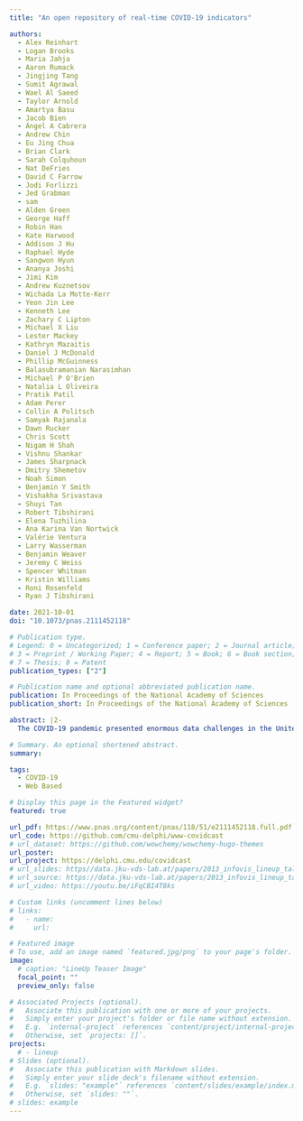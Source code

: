 ```yaml
---
title: "An open repository of real-time COVID-19 indicators"

authors:
  - Alex Reinhart
  - Logan Brooks
  - Maria Jahja
  - Aaron Rumack
  - Jingjing Tang
  - Sumit Agrawal
  - Wael Al Saeed
  - Taylor Arnold
  - Amartya Basu
  - Jacob Bien
  - Ángel A Cabrera
  - Andrew Chin
  - Eu Jing Chua
  - Brian Clark
  - Sarah Colquhoun
  - Nat DeFries
  - David C Farrow
  - Jodi Forlizzi
  - Jed Grabman
  - sam
  - Alden Green
  - George Haff
  - Robin Han
  - Kate Harwood
  - Addison J Hu
  - Raphael Hyde
  - Sangwon Hyun
  - Ananya Joshi
  - Jimi Kim
  - Andrew Kuznetsov
  - Wichada La Motte-Kerr
  - Yeon Jin Lee
  - Kenneth Lee
  - Zachary C Lipton
  - Michael X Liu
  - Lester Mackey
  - Kathryn Mazaitis
  - Daniel J McDonald
  - Phillip McGuinness
  - Balasubramanian Narasimhan
  - Michael P O'Brien
  - Natalia L Oliveira
  - Pratik Patil
  - Adam Perer
  - Collin A Politsch
  - Samyak Rajanala
  - Dawn Rucker
  - Chris Scott
  - Nigam H Shah
  - Vishnu Shankar
  - James Sharpnack
  - Dmitry Shemetov
  - Noah Simon
  - Benjamin Y Smith
  - Vishakha Srivastava
  - Shuyi Tan
  - Robert Tibshirani
  - Elena Tuzhilina
  - Ana Karina Van Nortwick
  - Valérie Ventura
  - Larry Wasserman
  - Benjamin Weaver
  - Jeremy C Weiss
  - Spencer Whitman
  - Kristin Williams
  - Roni Rosenfeld
  - Ryan J Tibshirani

date: 2021-10-01
doi: "10.1073/pnas.2111452118"

# Publication type.
# Legend: 0 = Uncategorized; 1 = Conference paper; 2 = Journal article;
# 3 = Preprint / Working Paper; 4 = Report; 5 = Book; 6 = Book section;
# 7 = Thesis; 8 = Patent
publication_types: ["2"]

# Publication name and optional abbreviated publication name.
publication: In Proceedings of the National Academy of Sciences
publication_short: In Proceedings of the National Academy of Sciences

abstract: |2-
  The COVID-19 pandemic presented enormous data challenges in the United States. Policy makers, epidemiological modelers, and health researchers all require up-to-date data on the pandemic and relevant public behavior, ideally at fine spatial and temporal resolution. The COVIDcast API is our attempt to fill this need: Operational since April 2020, it provides open access to both traditional public health surveillance signals (cases, deaths, and hospitalizations) and many auxiliary indicators of COVID-19 activity, such as signals extracted from deidentified medical claims data, massive online surveys, cell phone mobility data, and internet search trends. These are available at a fine geographic resolution (mostly at the county level) and are updated daily. The COVIDcast API also tracks all revisions to historical data, allowing modelers to account for the frequent revisions and backfill that are common for many public health data sources. All of the data are available in a common format through the API and accompanying R and Python software packages. This paper describes the data sources and signals, and provides examples demonstrating that the auxiliary signals in the COVIDcast API present information relevant to tracking COVID activity, augmenting traditional public health reporting and empowering research and decision-making.

# Summary. An optional shortened abstract.
summary:

tags:
  - COVID-19
  - Web Based

# Display this page in the Featured widget?
featured: true

url_pdf: https://www.pnas.org/content/pnas/118/51/e2111452118.full.pdf
url_code: https://github.com/cmu-delphi/www-covidcast
# url_dataset: https://github.com/wowchemy/wowchemy-hugo-themes
url_poster:
url_project: https://delphi.cmu.edu/covidcast
# url_slides: https//data.jku-vds-lab.at/papers/2013_infovis_lineup_talk.pdf
# url_source: https://data.jku-vds-lab.at/papers/2013_infovis_lineup_talk.pptx
# url_video: https://youtu.be/iFqCBI4T8ks

# Custom links (uncomment lines below)
# links:
#   - name:
#     url:

# Featured image
# To use, add an image named `featured.jpg/png` to your page's folder.
image:
  # caption: "LineUp Teaser Image"
  focal_point: ""
  preview_only: false

# Associated Projects (optional).
#   Associate this publication with one or more of your projects.
#   Simply enter your project's folder or file name without extension.
#   E.g. `internal-project` references `content/project/internal-project/index.md`.
#   Otherwise, set `projects: []`.
projects:
  # - lineup
# Slides (optional).
#   Associate this publication with Markdown slides.
#   Simply enter your slide deck's filename without extension.
#   E.g. `slides: "example"` references `content/slides/example/index.md`.
#   Otherwise, set `slides: ""`.
# slides: example
---
```

